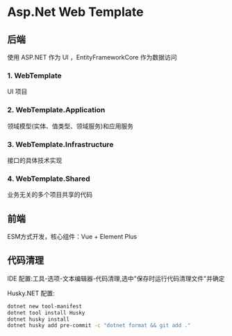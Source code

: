 # Asp.Net Web Template

## 后端

使用 ASP.NET 作为 UI ，EntityFrameworkCore 作为数据访问 

### 1. WebTemplate

UI 项目

### 2. WebTemplate.Application

领域模型(实体、值类型、领域服务)和应用服务

### 3. WebTemplate.Infrastructure

接口的具体技术实现

### 4. WebTemplate.Shared

业务无关的多个项目共享的代码

## 前端

ESM方式开发，核心组件：Vue + Element Plus

## 代码清理

IDE 配置:工具-选项-文本编辑器-代码清理,选中"保存时运行代码清理文件"并确定

Husky.NET 配置:
```sh
dotnet new tool-manifest
dotnet tool install Husky
dotnet husky install
dotnet husky add pre-commit -c "dotnet format && git add ."
```

